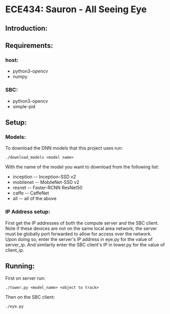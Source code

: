 # ECE434: Sauron - All Seeing Eye

## Introduction:

## Requirements:  
### host:  
* python3-opencv  
* numpy  

### SBC:  
* python3-opencv  
* simple-pid  

## Setup:  
### Models:
To download the DNN models that this project uses run:  
```
./download_models <model name>
```

With the name of the model you want to download from the following list:  
* inception -- Inception-SSD v2  
* mobilenet -- MobileNet-SSD v2  
* resnet -- Faster-RCNN ResNet50  
* caffe -- CaffeNet  
* all -- all of the above 

### IP Address setup:
First get the IP addresses of both the compute server and the SBC client. Note if these devices are not on the same local area network, the server must be globally port forwarded to allow for access over the network.  
Upon doing so, enter the server's IP address in eye.py for the value of server_ip. And similarily enter the SBC client's IP in tower.py for the value of client_ip.  

## Running:   

First on server run: 
```
./tower.py <model_name> <object to track>
```

Then on the SBC client:  
```
./eye.py
```

